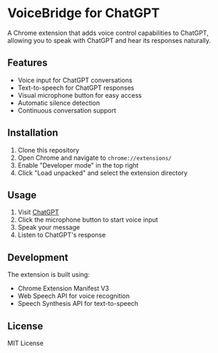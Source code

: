 # VoiceBridge for ChatGPT

A Chrome extension that adds voice control capabilities to ChatGPT, allowing you to speak with ChatGPT and hear its responses naturally.

## Features

- Voice input for ChatGPT conversations
- Text-to-speech for ChatGPT responses
- Visual microphone button for easy access
- Automatic silence detection
- Continuous conversation support

## Installation

1. Clone this repository
2. Open Chrome and navigate to `chrome://extensions/`
3. Enable "Developer mode" in the top right
4. Click "Load unpacked" and select the extension directory

## Usage

1. Visit [ChatGPT](https://chat.openai.com)
2. Click the microphone button to start voice input
3. Speak your message
4. Listen to ChatGPT's response

## Development

The extension is built using:
- Chrome Extension Manifest V3
- Web Speech API for voice recognition
- Speech Synthesis API for text-to-speech

## License

MIT License 
